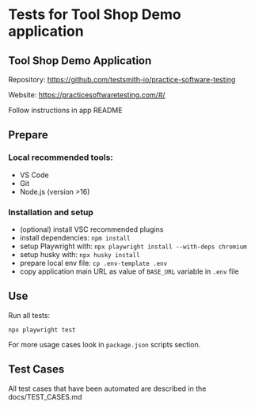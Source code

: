 # Tests for Tool Shop Demo application

## Tool Shop Demo Application

Repository: https://github.com/testsmith-io/practice-software-testing

Website: https://practicesoftwaretesting.com/#/

Follow instructions in app README

## Prepare

### Local recommended tools:

- VS Code
- Git
- Node.js (version >16)

### Installation and setup

- (optional) install VSC recommended plugins
- install dependencies: `npm install`
- setup Playwright with: `npx playwright install --with-deps chromium`
- setup husky with: `npx husky install`
- prepare local env file: `cp .env-template .env`
- copy application main URL as value of `BASE_URL` variable in `.env` file

## Use

Run all tests:

```
npx playwright test
```

For more usage cases look in `package.json` scripts section.

## Test Cases

All test cases that have been automated are described in the docs/TEST_CASES.md
